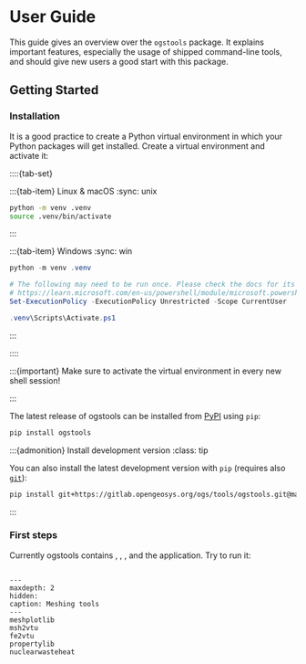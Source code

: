 # User Guide

This guide gives an overview over the `ogstools` package.
It explains important features, especially the usage of shipped command-line tools,
and should give new users a good start with this package.

## Getting Started

### Installation

It is a good practice to create a Python virtual environment in which your
Python packages will get installed. Create a virtual environment and activate
it:

::::{tab-set}

:::{tab-item} Linux & macOS
:sync: unix

```bash
python -m venv .venv
source .venv/bin/activate
```

:::

:::{tab-item} Windows
:sync: win

```powershell
python -m venv .venv

# The following may need to be run once. Please check the docs for its consequences:
# https://learn.microsoft.com/en-us/powershell/module/microsoft.powershell.core/about/about_execution_policiess
Set-ExecutionPolicy -ExecutionPolicy Unrestricted -Scope CurrentUser

.venv\Scripts\Activate.ps1
```

:::

::::

:::{important}
Make sure to activate the virtual environment in every new shell session!

:::

The latest release of ogstools can be installed from [PyPI](https://pypi.org/project/ogstools/) using
`pip`:

```bash
pip install ogstools
```

:::{admonition} Install development version
:class: tip

You can also install the latest development version with `pip` (requires also [`git`](https://git-scm.com)):

```bash
pip install git+https://gitlab.opengeosys.org/ogs/tools/ogstools.git@main
```

:::

### First steps

Currently ogstools contains [](propertylib.md), [](meshplotlib.md),
[](nuclearwasteheat.md), [](fe2vtu.md) and the [](msh2vtu.md) application. Try to run it:

```{command-output} msh2vtu --help
```

```{toctree}
---
maxdepth: 2
hidden:
caption: Meshing tools
---
meshplotlib
msh2vtu
fe2vtu
propertylib
nuclearwasteheat
```
